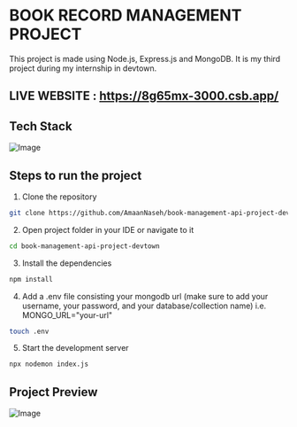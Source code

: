 # BOOK RECORD MANAGEMENT PROJECT

This project is made using Node.js, Express.js and MongoDB. It is my third project during my internship in devtown.

## LIVE WEBSITE : https://8g65mx-3000.csb.app/

## Tech Stack

![Image](https://github.com/user-attachments/assets/7fcdbc5d-7c67-4a92-a4e0-5c74cee45891)

## Steps to run the project

1. Clone the repository

```bash
git clone https://github.com/AmaanNaseh/book-management-api-project-devtown.git
```

2. Open project folder in your IDE or navigate to it

```bash
cd book-management-api-project-devtown
```

3. Install the dependencies

```bash
npm install
```

4. Add a .env file consisting your mongodb url (make sure to add your username, your password, and your database/collection name) i.e. MONGO_URL="your-url"

```bash
touch .env
```

5. Start the development server

```bash
npx nodemon index.js
```

## Project Preview

![Image](https://github.com/user-attachments/assets/9a7023e1-926a-4272-b11b-f4e16b8c3dc3)
